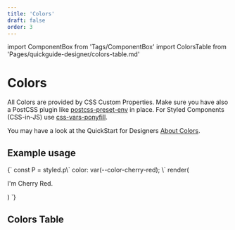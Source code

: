 ```yaml
---
title: 'Colors'
draft: false
order: 3
---
```


import ComponentBox from 'Tags/ComponentBox'
import ColorsTable from 'Pages/quickguide-designer/colors-table.md'

# Colors

All Colors are provided by CSS Custom Properties. Make sure you have also a PostCSS plugin like [postcss-preset-env](https://github.com/csstools/postcss-preset-env) in place. For Styled Components (CSS-in-JS) use [css-vars-ponyfill](https://github.com/jhildenbiddle/css-vars-ponyfill).

You may have a look at the QuickStart for Designers [About Colors](/quickguide-designer/colors).

## Example usage

<ComponentBox hideCode useRender>
{`
const P = styled.p\`
  color: var(--color-cherry-red);
\`
render(<P>I'm Cherry Red.</P>)
`}
</ComponentBox>

## Colors Table

<ColorsTable />
